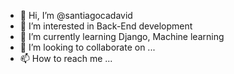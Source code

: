 - 👋 Hi, I’m @santiagocadavid
- 👀 I’m interested in Back-End development
- 🌱 I’m currently learning Django, Machine learning
- 💞️ I’m looking to collaborate on ...
- 📫 How to reach me ...

<!---
santiagocadavid/santiagocadavid is a ✨ special ✨ repository because its `README.md` (this file) appears on your GitHub profile.
You can click the Preview link to take a look at your changes.
--->
